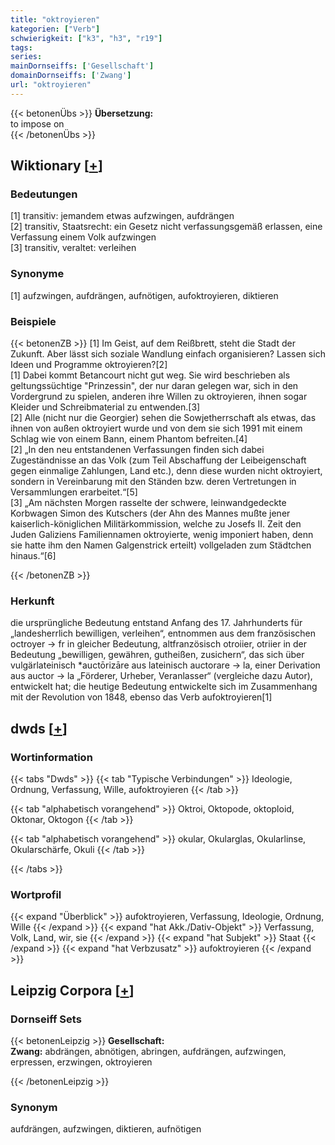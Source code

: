 ```yaml
---
title: "oktroyieren"
kategorien: ["Verb"]
schwierigkeit: ["k3", "h3", "r19"]
tags:
series:
mainDornseiffs: ['Gesellschaft']
domainDornseiffs: ['Zwang']
url: "oktroyieren"
---
```


{{< betonenÜbs >}}
**Übersetzung:**  
to impose on  
{{< /betonenÜbs >}}

## Wiktionary [[+](https://de.wiktionary.org/wiki/oktroyieren)]

### Bedeutungen
[1] transitiv: jemandem etwas aufzwingen, aufdrängen  
[2] transitiv, Staatsrecht: ein Gesetz nicht verfassungsgemäß erlassen, eine Verfassung einem Volk aufzwingen  
[3] transitiv, veraltet: verleihen  

### Synonyme
[1] aufzwingen, aufdrängen, aufnötigen, aufoktroyieren, diktieren  

### Beispiele
{{< betonenZB >}}
[1] Im Geist, auf dem Reißbrett, steht die Stadt der Zukunft. Aber lässt sich soziale Wandlung einfach organisieren? Lassen sich Ideen und Programme oktroyieren?[2]  
[1] Dabei kommt Betancourt nicht gut weg. Sie wird beschrieben als geltungssüchtige "Prinzessin", der nur daran gelegen war, sich in den Vordergrund zu spielen, anderen ihre Willen zu oktroyieren, ihnen sogar Kleider und Schreibmaterial zu entwenden.[3]  
[2] Alle (nicht nur die Georgier) sehen die Sowjetherrschaft als etwas, das ihnen von außen oktroyiert wurde und von dem sie sich 1991 mit einem Schlag wie von einem Bann, einem Phantom befreiten.[4]  
[2] „In den neu entstandenen Verfassungen finden sich dabei Zugeständnisse an das Volk (zum Teil Abschaffung der Leibeigenschaft gegen einmalige Zahlungen, Land etc.), denn diese wurden nicht oktroyiert, sondern in Vereinbarung mit den Ständen bzw. deren Vertretungen in Versammlungen erarbeitet.“[5]  
[3] „Am nächsten Morgen rasselte der schwere, leinwandgedeckte Korbwagen Simon des Kutschers (der Ahn des Mannes mußte jener kaiserlich-königlichen Militärkommission, welche zu Josefs II. Zeit den Juden Galiziens Familiennamen oktroyierte, wenig imponiert haben, denn sie hatte ihm den Namen Galgenstrick erteilt) vollgeladen zum Städtchen hinaus.“[6]  

{{< /betonenZB >}}
### Herkunft
die ursprüngliche Bedeutung entstand Anfang des 17. Jahrhunderts für „landesherrlich bewilligen, verleihen“, entnommen aus dem französischen octroyer → fr in gleicher Bedeutung, altfranzösisch otroiier, otriier in der Bedeutung „bewilligen, gewähren, gutheißen, zusichern“, das sich über vulgärlateinisch *auctōrizāre aus lateinisch auctorare → la, einer Derivation aus auctor → la „Förderer, Urheber, Veranlasser“ (vergleiche dazu Autor), entwickelt hat; die heutige Bedeutung entwickelte sich im Zusammenhang mit der Revolution von 1848, ebenso das Verb aufoktroyieren[1]  



## dwds [[+](https://www.dwds.de/wb/oktroyieren)]

### Wortinformation
{{< tabs "Dwds" >}}
{{< tab "Typische Verbindungen" >}}
Ideologie, Ordnung, Verfassung, Wille, aufoktroyieren
{{< /tab >}}

{{< tab "alphabetisch vorangehend" >}}
Oktroi, Oktopode, oktoploid, Oktonar, Oktogon
{{< /tab >}}

{{< tab "alphabetisch vorangehend" >}}
okular, Okularglas, Okularlinse, Okularschärfe, Okuli
{{< /tab >}}

{{< /tabs >}}

### Wortprofil
{{< expand "Überblick" >}} aufoktroyieren, Verfassung, Ideologie, Ordnung, Wille {{< /expand >}}
{{< expand "hat Akk./Dativ-Objekt" >}} Verfassung, Volk, Land, wir, sie {{< /expand >}}
{{< expand "hat Subjekt" >}} Staat {{< /expand >}}
{{< expand "hat Verbzusatz" >}} aufoktroyieren {{< /expand >}}

## Leipzig Corpora [[+](https://corpora.uni-leipzig.de/en/res?word=oktroyieren&corpusId=deu_newscrawl-public_2018)]

### Dornseiff Sets
{{< betonenLeipzig >}}
**Gesellschaft:**  
**Zwang:** abdrängen, abnötigen, abringen, aufdrängen, aufzwingen, erpressen, erzwingen, oktroyieren  

{{< /betonenLeipzig >}}

### Synonym
aufdrängen, aufzwingen, diktieren, aufnötigen

